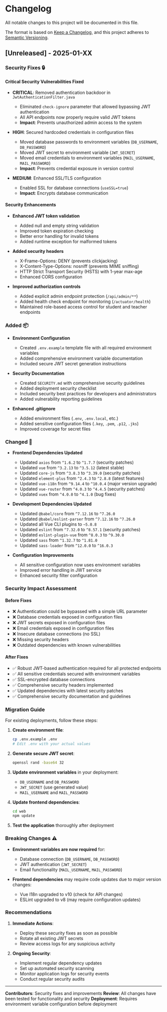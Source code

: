 # Changelog

All notable changes to this project will be documented in this file.

The format is based on [Keep a Changelog](https://keepachangelog.com/en/1.0.0/),
and this project adheres to [Semantic Versioning](https://semver.org/spec/v2.0.0.html).

## [Unreleased] - 2025-01-XX

### Security Fixes 🔒

#### Critical Security Vulnerabilities Fixed

- **CRITICAL**: Removed authentication backdoor in `JwtAuthenticationFilter.java`
  - Eliminated `check-ignore` parameter that allowed bypassing JWT authentication
  - All API endpoints now properly require valid JWT tokens
  - **Impact**: Prevents unauthorized admin access to the system

- **HIGH**: Secured hardcoded credentials in configuration files
  - Moved database passwords to environment variables (`DB_USERNAME`, `DB_PASSWORD`)
  - Moved JWT secret to environment variable (`JWT_SECRET`)
  - Moved email credentials to environment variables (`MAIL_USERNAME`, `MAIL_PASSWORD`)
  - **Impact**: Prevents credential exposure in version control

- **MEDIUM**: Enhanced SSL/TLS configuration
  - Enabled SSL for database connections (`useSSL=true`)
  - **Impact**: Encrypts database communication

#### Security Enhancements

- **Enhanced JWT token validation**
  - Added null and empty string validation
  - Improved token expiration checking
  - Better error handling for invalid tokens
  - Added runtime exception for malformed tokens

- **Added security headers**
  - X-Frame-Options: DENY (prevents clickjacking)
  - X-Content-Type-Options: nosniff (prevents MIME sniffing)
  - HTTP Strict Transport Security (HSTS) with 1-year max-age
  - Enhanced CORS configuration

- **Improved authorization controls**
  - Added explicit admin endpoint protection (`/api/admin/**`)
  - Added health check endpoint for monitoring (`/actuator/health`)
  - Maintained role-based access control for student and teacher endpoints

### Added 📦

- **Environment Configuration**
  - Created `.env.example` template file with all required environment variables
  - Added comprehensive environment variable documentation
  - Included secure JWT secret generation instructions

- **Security Documentation**
  - Created `SECURITY.md` with comprehensive security guidelines
  - Added deployment security checklist
  - Included security best practices for developers and administrators
  - Added vulnerability reporting guidelines

- **Enhanced .gitignore**
  - Added environment files (`.env`, `.env.local`, etc.)
  - Added sensitive configuration files (`.key`, `.pem`, `.p12`, `.jks`)
  - Improved coverage for secret files

### Changed 🔄

- **Frontend Dependencies Updated**
  - Updated `axios` from `^1.6.2` to `^1.7.7` (security patches)
  - Updated `vue` from `^3.2.13` to `^3.5.12` (latest stable)
  - Updated `core-js` from `^3.8.3` to `^3.39.0` (security patches)
  - Updated `element-plus` from `^2.4.3` to `^2.8.8` (latest features)
  - Updated `vue-i18n` from `^9.14.4` to `^10.0.4` (major version upgrade)
  - Updated `vue-router` from `^4.0.3` to `^4.4.5` (security patches)
  - Updated `vuex` from `^4.0.0` to `^4.1.0` (bug fixes)

- **Development Dependencies Updated**
  - Updated `@babel/core` from `^7.12.16` to `^7.26.0`
  - Updated `@babel/eslint-parser` from `^7.12.16` to `^7.26.0`
  - Updated all Vue CLI plugins to `~5.0.8`
  - Updated `eslint` from `^7.32.0` to `^8.57.1` (security patches)
  - Updated `eslint-plugin-vue` from `^8.0.3` to `^9.30.0`
  - Updated `sass` from `^1.32.7` to `^1.81.0`
  - Updated `sass-loader` from `^12.0.0` to `^16.0.3`

- **Configuration Improvements**
  - All sensitive configuration now uses environment variables
  - Improved error handling in JWT service
  - Enhanced security filter configuration

### Security Impact Assessment

#### Before Fixes
- ❌ Authentication could be bypassed with a simple URL parameter
- ❌ Database credentials exposed in configuration files
- ❌ JWT secrets exposed in configuration files
- ❌ Email credentials exposed in configuration files
- ❌ Insecure database connections (no SSL)
- ❌ Missing security headers
- ❌ Outdated dependencies with known vulnerabilities

#### After Fixes
- ✅ Robust JWT-based authentication required for all protected endpoints
- ✅ All sensitive credentials secured with environment variables
- ✅ SSL-encrypted database connections
- ✅ Comprehensive security headers implemented
- ✅ Updated dependencies with latest security patches
- ✅ Comprehensive security documentation and guidelines

### Migration Guide

For existing deployments, follow these steps:

1. **Create environment file**:
   ```bash
   cp .env.example .env
   # Edit .env with your actual values
   ```

2. **Generate secure JWT secret**:
   ```bash
   openssl rand -base64 32
   ```

3. **Update environment variables** in your deployment:
   - `DB_USERNAME` and `DB_PASSWORD`
   - `JWT_SECRET` (use generated value)
   - `MAIL_USERNAME` and `MAIL_PASSWORD`

4. **Update frontend dependencies**:
   ```bash
   cd web
   npm update
   ```

5. **Test the application** thoroughly after deployment

### Breaking Changes ⚠️

- **Environment variables are now required** for:
  - Database connection (`DB_USERNAME`, `DB_PASSWORD`)
  - JWT authentication (`JWT_SECRET`)
  - Email functionality (`MAIL_USERNAME`, `MAIL_PASSWORD`)

- **Frontend dependencies** may require code updates due to major version changes:
  - Vue I18n upgraded to v10 (check for API changes)
  - ESLint upgraded to v8 (may require configuration updates)

### Recommendations

1. **Immediate Actions**:
   - Deploy these security fixes as soon as possible
   - Rotate all existing JWT secrets
   - Review access logs for any suspicious activity

2. **Ongoing Security**:
   - Implement regular dependency updates
   - Set up automated security scanning
   - Monitor application logs for security events
   - Conduct regular security audits

---

**Contributors**: Security fixes and improvements
**Review**: All changes have been tested for functionality and security
**Deployment**: Requires environment variable configuration before deployment